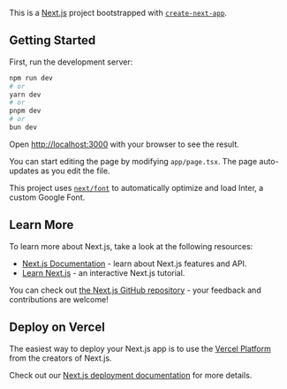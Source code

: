 This is a [Next.js](https://nextjs.org/) project bootstrapped with [`create-next-app`](https://github.com/vercel/next.js/tree/canary/packages/create-next-app).

## Getting Started

First, run the development server:

```bash
npm run dev
# or
yarn dev
# or
pnpm dev
# or
bun dev
```

Open [http://localhost:3000](http://localhost:3000) with your browser to see the result.

You can start editing the page by modifying `app/page.tsx`. The page auto-updates as you edit the file.

This project uses [`next/font`](https://nextjs.org/docs/basic-features/font-optimization) to automatically optimize and load Inter, a custom Google Font.

## Learn More

To learn more about Next.js, take a look at the following resources:

- [Next.js Documentation](https://nextjs.org/docs) - learn about Next.js features and API.
- [Learn Next.js](https://nextjs.org/learn) - an interactive Next.js tutorial.

You can check out [the Next.js GitHub repository](https://github.com/vercel/next.js/) - your feedback and contributions are welcome!

## Deploy on Vercel

The easiest way to deploy your Next.js app is to use the [Vercel Platform](https://vercel.com/new?utm_medium=default-template&filter=next.js&utm_source=create-next-app&utm_campaign=create-next-app-readme) from the creators of Next.js.

Check out our [Next.js deployment documentation](https://nextjs.org/docs/deployment) for more details.

<!-- <Input
          type="text"
          id="floating_outlined"
          className="px-4 py-2 dark:text-white text-black outline-none border focus:border-none border-gray-400 rounded hover:border-gray-600 duration-200 peer focus:border-black dark:focus:border-zinc-200 dark:hover:border-gray-600 dark:border-gray-600 dark:bg-zinc-900 bg-white"
          placeholder=" "
          value=""
        />
        <label
          htmlFor="floating_outlined"
          className="absolute text-base text-gray-500 dark:text-gray-400 duration-300 transform -translate-y-4 scale-75 top-2 z-10 origin-[0] dark:bg-background px-2 peer-focus:px-2 peer-focus:text-black peer-focus:dark:text-white peer-focus:dark:bg-zinc-900 peer-focus:bg-white peer-placeholder-shown:scale-100 peer-placeholder-shown:-translate-y-1/2 peer-placeholder-shown:top-1/2 peer-focus:top-2 peer-focus:scale-75 peer-focus:-translate-y-5 left-1 max-sm:left-5"
        >
          Github Username
        </label> 
        
        -->
